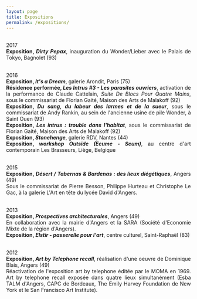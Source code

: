 ```yaml
---
layout: page
title: Expositions
permalink: /expositions/
---
```


<p style="text-align:justify">
<br />
2017
<br> <span style="font-weight: bold;">Exposition, <span style="font-style: italic;">Dirty Pepax</span></span>,  inauguration du Wonder/Lieber avec le Palais de Tokyo, Bagnolet (93)
</p>

<p style="text-align:justify">
<br />
2016
<br> <span style="font-weight: bold;">Exposition, <span style="font-style: italic;">It's a Dream</span></span>, galerie Arondit, Paris (75)
<br> <span style="font-weight: bold;">R&eacute;sidence perform&eacute;e, <span style="font-style: italic;">Les Intrus #3 - Les parasites ouvriers</span></span>, activation de la performance de Claude Cattelain, <span style="font-style: italic;">Suite
De Blocs Pour Quatre Mains</span>, sous le commissariat de Florian Gait&eacute;, Maison des Arts de Malakoff (92)
<br> <span style="font-weight: bold;">Exposition, <span style="font-style: italic;">Du sang, du labeur des larmes et de la sueur</span></span>, sous le commissariat de Andy Rankin, au sein de l'ancienne usine de pile Wonder, &agrave; Saint Ouen (93)
<br> <span style="font-weight: bold;">Exposition, <span style="font-style: italic;">Les intrus : trouble dans l'habitat</span></span>, sous le commissariat de Florian Gait&eacute;, Maison des Arts de Malakoff (92)
<br> <span style="font-weight: bold;">Exposition, <span style="font-style: italic;">Stonehenge</span></span>, galerie RDV, Nantes (44)
<br> <span style="font-weight: bold;">Exposition, <span style="font-style: italic;">workshop Outside (Ecume - Scum)</span></span>, au centre d'art contemporain Les Brasseurs, Li&egrave;ge, Belgique
</p>

<p style="text-align:justify">
<br />
2015
<br> <span style="font-weight: bold;">Exposition,<span style="font-style: italic;"> D&eacute;sert / Tabernas & Bardenas : des lieux di&eacute;g&eacute;tiques</span></span>, Angers (49)
<br> Sous le commissariat de Pierre Besson, Philippe Hurteau et Christophe Le Gac, &agrave;  la galerie L'Art en t&ecirc;te du lyc&eacute;e David d'Angers.
</p>

<p style="text-align:justify">
<br />
2013
<br> <span style="font-weight: bold;">Exposition,<span style="font-style: italic;"> Prospectives architecturales</span></span>, Angers (49)
<br> En collaboration avec la mairie d'Angers et la SARA (Soci&eacute;t&eacute; d'Economie Mixte de la r&eacute;gion d'Angers).
<br> <span style="font-weight: bold;">Exposition,<span style="font-style: italic;"> Elstir - passerelle pour l'art</span></span>, centre culturel, Saint-Rapha&euml;l (83)
</p>

<p style="text-align:justify">
<br />
2012
<br> <span style="font-weight: bold;">Exposition, <span style="font-style: italic;">Art by Telephone recall</span></span>, r&eacute;alisation d'une oeuvre de Dominique Blais, Angers (49)
<br> R&eacute;activation de l'exposition art by telephone &eacute;dit&eacute;e par le MOMA en 1969. Art by telephone recall expos&eacute;e dans quatre lieux simultan&eacute;ment (Esba TALM d'Angers, CAPC de Bordeaux, The Emily Harvey Foundation de New York et le San Francisco Art Institute).
</p>

